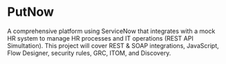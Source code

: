 # PutNow
A comprehensive platform using ServiceNow that integrates with a mock HR system to manage HR processes and IT operations (REST API Simultation). This project will cover REST &amp; SOAP integrations, JavaScript, Flow Designer, security rules, GRC, ITOM, and Discovery.
